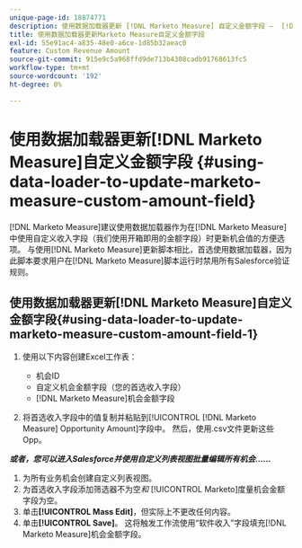 ```yaml
---
unique-page-id: 18874771
description: 使用数据加载器更新 [!DNL Marketo Measure] 自定义金额字段 —  [!DNL Marketo Measure]
title: 使用数据加载器更新Marketo Measure自定义金额字段
exl-id: 55e91ac4-a835-48e0-a6ce-1d85b32aeac0
feature: Custom Revenue Amount
source-git-commit: 915e9c5a968ffd9de713b4308cadb91768613fc5
workflow-type: tm+mt
source-wordcount: '192'
ht-degree: 0%

---
```


# 使用数据加载器更新[!DNL Marketo Measure]自定义金额字段 {#using-data-loader-to-update-marketo-measure-custom-amount-field}

[!DNL Marketo Measure]建议使用数据加载器作为在[!DNL Marketo Measure]中使用自定义收入字段（我们使用开箱即用的金额字段）时更新机会值的方便选项。 与使用[!DNL Marketo Measure]更新脚本相比，首选使用数据加载器，因为此脚本要求用户在[!DNL Marketo Measure]脚本运行时禁用所有Salesforce验证规则。

## 使用数据加载器更新[!DNL Marketo Measure]自定义金额字段{#using-data-loader-to-update-marketo-measure-custom-amount-field-1}

1. 使用以下内容创建Excel工作表：

   * 机会ID
   * 自定义机会金额字段（您的首选收入字段）
   * [!DNL Marketo Measure]机会金额字段

1. 将首选收入字段中的值复制并粘贴到[!UICONTROL [!DNL Marketo Measure] Opportunity Amount]字段中。 然后，使用.csv文件更新这些Opp。

**_或者，您可以进入Salesforce并使用自定义列表视图批量编辑所有机会……_**

1. 为所有业务机会创建自定义列表视图。
1. 为首选收入字段添加筛选器不为空&#x200B;_和_ [!UICONTROL Marketo]度量机会金额字段为空。
1. 单击&#x200B;**[!UICONTROL Mass Edit]**，但实际上不更改任何内容。
1. 单击&#x200B;**[!UICONTROL Save]**。 这将触发工作流使用“软件收入”字段填充[!DNL Marketo Measure]机会金额字段。
